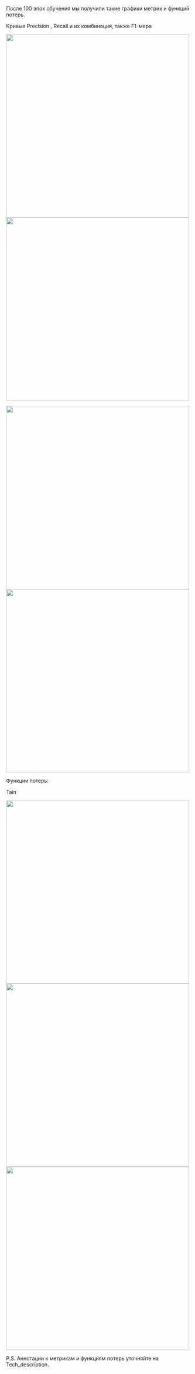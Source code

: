 После 100 эпох обучения мы получили такие графики метрик и функций потерь.

Кривые Precision , Recall и их комбинация, также F1-мера

<p float="left">
  <img src="https://github.com/Fordreign/Tg_bot_detection_weed/assets/69246960/692c28da-f725-4a49-83b4-48c896e9fede" width="500" lendth=500 />
  <img src="https://github.com/Fordreign/Tg_bot_detection_weed/assets/69246960/9151fd9d-5aef-4dd2-9a71-966341e60de2" width="500" lendth=500 /> 
</p>

<p float="left">
  <img src="https://github.com/Fordreign/Tg_bot_detection_weed/assets/69246960/4b3bd155-ced1-4f88-b82c-5950b6b67d46" width="500" lendth=500 />
  <img src="https://github.com/Fordreign/Tg_bot_detection_weed/assets/69246960/6e7e69cd-4a85-4fd0-af5b-27dd6f60b31b" width="500" lendth=500 /> 
</p>

Функции потерь:

Tain

<p float="middle">
  <img src="https://github.com/Fordreign/Tg_bot_detection_weed/assets/69246960/1d13b2e8-9e68-4bcd-add8-64373f373250" width="500" lendth=500 />
  <img src="https://github.com/Fordreign/Tg_bot_detection_weed/assets/69246960/3b557610-aa7f-41da-8a27-27da84b31080" width="500" lendth=500 /> 
  <img src="https://github.com/Fordreign/Tg_bot_detection_weed/assets/69246960/c8d8d674-adab-415a-b182-061be90e9898" width="500" lendth=500 /> 
</p>



P.S. Аннотации к метрикам и функциям потерь уточняйте на Tech_description.
